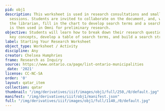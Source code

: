 ```yaml
---
pid: obj1
description: This worksheet is used in research consultations and small group teaching
  sessions. Students are invited to collaborate on the document, and, working with
  the librarian, fill in the chart to develop search terms and a search string that
  is then used in Omni for preliminary research.
objective: Students will learn how to break down their research question into its
  key concepts, develop a table of search terms, and build a search string.
label: Starting Your Research Worksheet
object_type: Worksheet / Activity
discipline: Any
creator: Chelsea Humphries
frame: Research as Inquiry
source: https://www.ontario.ca/page/list-ontario-municipalities
_date: '2021'
license: CC-NC-SA
order: '0'
layout: qatar_item
collection: qatar
thumbnail: "/img/derivatives/iiif/images/obj1/full/250,/0/default.jpg"
manifest: "/img/derivatives/iiif/obj1/manifest.json"
full: "/img/derivatives/iiif/images/obj1/full/1140,/0/default.jpg"
---
```

